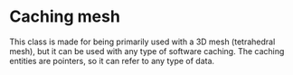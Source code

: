 # Caching mesh
This class is made for being primarily used with a 3D mesh (tetrahedral mesh), but it can be used with any type of software caching. The caching entities are pointers, so it can refer to any type of data.
